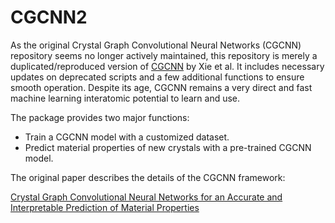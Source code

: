 # CGCNN2

As the original Crystal Graph Convolutional Neural Networks (CGCNN) repository seems no longer actively maintained, this repository is merely a duplicated/reproduced version of [CGCNN](https://github.com/txie-93/cgcnn) by Xie et al. It includes necessary updates on deprecated scripts and a few additional functions to ensure smooth operation. Despite its age, CGCNN remains a very direct and fast machine learning interatomic potential to learn and use.

The package provides two major functions:

- Train a CGCNN model with a customized dataset.
- Predict material properties of new crystals with a pre-trained CGCNN model.

The original paper describes the details of the CGCNN framework:

[Crystal Graph Convolutional Neural Networks for an Accurate and Interpretable Prediction of Material Properties](https://link.aps.org/doi/10.1103/PhysRevLett.120.145301)
